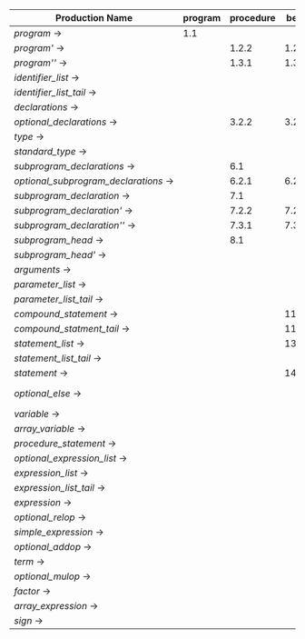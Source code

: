 Production Name                       |**program**|**procedure**|**begin**|**call**|**id**  |**num** |**var**|**integer**|**real**|**array**| **(**  | **)**  | **[**  | **]** | **,**  | **;**  | **.** | **+**  | **-**  |**relop**|**addop**|**mulop**|**assignop**|**not**  |**if**  |**then**|**else**        |**do** |**while**|**end** | **$** | 
--------------------------------------|-----------|-------------|---------|--------|--------|--------|-------|-----------|--------|---------|--------|--------|--------|-------|--------|--------|-------|--------|--------|---------|---------|---------|------------|---------|--------|--------|----------------|-------|---------|--------|-------| 
*program* →                           |    1.1    |             |         |        |        |        |       |           |        |         |        |        |        |       |        |        |       |        |        |         |         |         |            |         |        |        |                |       |         |        |       | 
*program'* →                          |           |    1.2.2    |  1.2.3  |        |        |        | 1.2.1 |           |        |         |        |        |        |       |        |        |       |        |        |         |         |         |            |         |        |        |                |       |         |        |       | 
*program''* →                         |           |    1.3.1    |  1.3.2  |        |        |        |       |           |        |         |        |        |        |       |        |        |       |        |        |         |         |         |            |         |        |        |                |       |         |        |       | 
*identifier_list* →                   |           |             |         |        | 2.1.1  |        |       |           |        |         |        |        |        |       |        |        |       |        |        |         |         |         |            |         |        |        |                |       |         |        |       | 
*identifier_list_tail* →              |           |             |         |        |        |        |       |           |        |         |        | 2.2.2  |        |       | 2.2.1  |        |       |        |        |         |         |         |            |         |        |        |                |       |         |        |       | 
*declarations* →                      |           |             |         |        |        |        |  3.1  |           |        |         |        |        |        |       |        |        |       |        |        |         |         |         |            |         |        |        |                |       |         |        |       | 
*optional_declarations* →             |           |    3.2.2    |  3.2.2  |        |        |        | 3.2.1 |           |        |         |        |        |        |       |        |        |       |        |        |         |         |         |            |         |        |        |                |       |         |        |       | 
*type* →                              |           |             |         |        |        |        |       |    4.1    |  4.1   |   4.2   |        |        |        |       |        |        |       |        |        |         |         |         |            |         |        |        |                |       |         |        |       | 
*standard_type* →                     |           |             |         |        |        |        |       |    5.1    |  5.2   |         |        |        |        |       |        |        |       |        |        |         |         |         |            |         |        |        |                |       |         |        |       | 
*subprogram_declarations* →           |           |     6.1     |         |        |        |        |       |           |        |         |        |        |        |       |        |        |       |        |        |         |         |         |            |         |        |        |                |       |         |        |       | 
*optional_subprogram_declarations* →  |           |    6.2.1    |  6.2.2  |        |        |        |       |           |        |         |        |        |        |       |        |        |       |        |        |         |         |         |            |         |        |        |                |       |         |        |       | 
*subprogram_declaration* →            |           |     7.1     |         |        |        |        |       |           |        |         |        |        |        |       |        |        |       |        |        |         |         |         |            |         |        |        |                |       |         |        |       | 
*subprogram_declaration'* →           |           |    7.2.2    |  7.2.3  |        |        |        | 7.2.1 |           |        |         |        |        |        |       |        |        |       |        |        |         |         |         |            |         |        |        |                |       |         |        |       | 
*subprogram_declaration''* →          |           |    7.3.1    |  7.3.2  |        |        |        |       |           |        |         |        |        |        |       |        |        |       |        |        |         |         |         |            |         |        |        |                |       |         |        |       | 
*subprogram_head* →                   |           |     8.1     |         |        |        |        |       |           |        |         |        |        |        |       |        |        |       |        |        |         |         |         |            |         |        |        |                |       |         |        |       | 
*subprogram_head'* →                  |           |             |         |        |        |        |       |           |        |         | 8.2.1  |        |        |       |        | 8.2.2  |       |        |        |         |         |         |            |         |        |        |                |       |         |        |       | 
*arguments* →                         |           |             |         |        |        |        |       |           |        |         |   9    |        |        |       |        |        |       |        |        |         |         |         |            |         |        |        |                |       |         |        |       | 
*parameter_list* →                    |           |             |         |        | 10.1.1 |        |       |           |        |         |        |        |        |       |        |        |       |        |        |         |         |         |            |         |        |        |                |       |         |        |       | 
*parameter_list_tail* →               |           |             |         |        |        |        |       |           |        |         |        | 10.2.2 |        |       |        | 10.2.1 |       |        |        |         |         |         |            |         |        |        |                |       |         |        |       | 
*compound_statement* →                |           |             |   11.1  |        |        |        |       |           |        |         |        |        |        |       |        |        |       |        |        |         |         |         |            |         |        |        |                |       |         |        |       | 
*compound_statment_tail* →            |           |             | 11.2.1  | 11.2.1 | 11.2.1 |        |       |           |        |         |        |        |        |       |        |        |       |        |        |         |         |         |            |         | 11.2.1 |        |                |       | 11.2.1  | 11.2.2 |       | 
*statement_list* →                    |           |             | 13.1.1  | 13.1.1 | 13.1.1 |        |       |           |        |         |        |        |        |       |        |        |       |        |        |         |         |         |            |         | 13.1.1 |        |                |       | 13.1.1  |        |       | 
*statement_list_tail* →               |           |             |         |        |        |        |       |           |        |         |        |        |        |       |        | 13.2.1 |       |        |        |         |         |         |            |         |        |        |                |       |         | 13.2.2 |       | 
*statement* →                         |           |             | 14.1.3  | 14.1.2 | 14.1.1 |        |       |           |        |         |        |        |        |       |        |        |       |        |        |         |         |         |            |         | 14.1.4 |        |                |       | 14.1.5  |        |       | 
*optional_else* →                     |           |             |         |        |        |        |       |           |        |         |        |        |        |       |        | 14.2.2 |       |        |        |         |         |         |            |         |        |        | 14.2.1  14.2.2 |       |         | 14.2.2 |       | 
*variable* →                          |           |             |         |        |  15.1  |        |       |           |        |         |        |        |        |       |        |        |       |        |        |         |         |         |            |         |        |        |                |       |         |        |       | 
*array_variable* →                    |           |             |         |        |        |        |       |           |        |         |        |        | 15.2.1 |       |        |        |       |        |        |         |         |         |   15.2.2   |         |        |        |                |       |         |        |       | 
*procedure_statement* →               |           |             |         |  16.1  |        |        |       |           |        |         |        |        |        |       |        |        |       |        |        |         |         |         |            |         |        |        |                |       |         |        |       | 
*optional_expression_list* →          |           |             |         |        |        |        |       |           |        |         | 16.2.1 |        |        |       |        | 16.2.2 |       |        |        |         |         |         |            |         |        |        |     16.2.2     |       |         | 16.2.2 |       | 
*expression_list* →                   |           |             |         |        | 17.1.1 | 17.1.1 |       |           |        |         | 17.1.1 |        |        |       |        |        |       | 17.1.1 | 17.1.1 |         |         |         |            |  17.1.1 |        |        |                |       |         |        |       | 
*expression_list_tail* →              |           |             |         |        |        |        |       |           |        |         |        | 17.2.2 |        |       | 17.2.1 |        |       |        |        |         |         |         |            |         |        |        |                |       |         |        |       | 
*expression* →                        |           |             |         |        |  18.1  | 18.1   |       |           |        |         | 18.1   |        |        |       |        |        |       |  18.1  |  18.1  |         |         |         |            |   18.1  |        |        |                |       |         |        |       | 
*optional_relop* →                    |           |             |         |        |        |        |       |           |        |         |        | 18.2.2 |        |18.2.2 | 18.2.2 | 18.2.2 |       |        |        |  18.2.1 |         |         |            |         |        | 18.2.2 |     18.2.2     |18.2.2 |         | 18.2.2 |       | 
*simple_expression* →                 |           |             |         |        | 19.1.1 | 19.1.1 |       |           |        |         | 19.1.1 |        |        |       |        |        |       | 19.1.2 | 19.1.2 |         |         |         |            | 19.1.1  |        |        |                |       |         |        |       | 
*optional_addop* →                    |           |             |         |        |        |        |       |           |        |         |        | 19.2.2 |        |19.2.2 | 19.2.2 | 19.2.2 |       |        |        |  19.2.2 |  19.2.1 |         |            |         |        | 19.2.2 |     19.2.2     |19.2.2 |         | 19.2.2 |       | 
*term* →                              |           |             |         |        | 20.1.1 | 20.1.1 |       |           |        |         | 20.1.1 |        |        |       |        |        |       |        |        |         |         |         |            | 20.1.1  |        |        |                |       |         |        |       | 
*optional_mulop* →                    |           |             |         |        |        |        |       |           |        |         |        | 20.2.2 |        |20.2.2 | 20.2.2 | 20.2.2 |       |        |        |  20.2.2 |  20.2.2 | 20.2.1  |            |         |        | 20.2.2 |     20.2.2     |20.2.2 |         | 20.2.2 |       | 
*factor* →                            |           |             |         |        | 21.1.1 | 21.1.2 |       |           |        |         | 21.1.3 |        |        |       |        |        |       |        |        |         |         |         |            | 21.1.4  |        |        |                |       |         |        |       | 
*array_expression* →                  |           |             |         |        |        |        |       |           |        |         |        | 21.2.2 | 21.2.1 |21.2.2 | 21.2.2 | 21.2.2 |       |        |        |  21.2.2 |  21.2.2 | 21.2.2  |            |         |        | 21.2.2 |     21.2.2     |21.2.2 |         | 21.2.2 |       | 
*sign* →                              |           |             |         |        |        |        |       |           |        |         |        |        |        |       |        |        |       |  22.1  |  22.2  |         |         |         |            |         |        |        |                |       |         |        |       | 
 